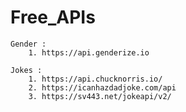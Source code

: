 ﻿# Free_APIs

    Gender : 
        1. https://api.genderize.io

    Jokes :
        1. https://api.chucknorris.io/
        2. https://icanhazdadjoke.com/api
        3. https://sv443.net/jokeapi/v2/